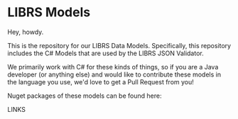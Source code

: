 # LIBRS Models

Hey, howdy. 

This is the repository for our LIBRS Data Models. Specifically, this repository includes the C# Models that are used by the LIBRS JSON Validator. 

We primarily work with C# for these kinds of things, so if you are a Java developer (or anything else) and would like to contribute these models in the language you use, we'd love to get a Pull Request from you!

Nuget packages of these models can be found here:

LINKS
